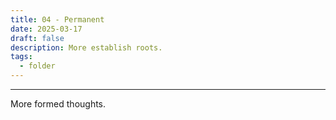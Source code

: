 ```yaml
---
title: 04 - Permanent
date: 2025-03-17
draft: false
description: More establish roots.
tags:
  - folder
---
```

---
More formed thoughts.
